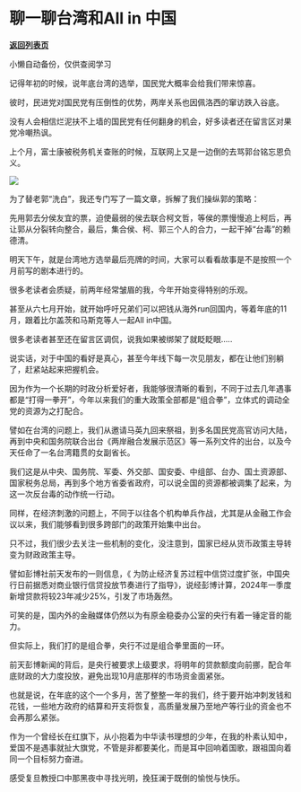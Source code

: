 # 聊一聊台湾和All in 中国

[**返回列表页**](/gzh/政事堂2019)

小懒自动备份，仅供查阅学习

记得年初的时候，说年底台湾的选举，国民党大概率会给我们带来惊喜。  

彼时，民进党对国民党有压倒性的优势，两岸关系也因佩洛西的窜访跌入谷底。

没有人会相信烂泥扶不上墙的国民党有任何翻身的机会，好多读者还在留言区对果党冷嘲热讽。

上个月，富士康被税务机关查账的时候，互联网上又是一边倒的去骂郭台铭忘恩负义。  

![](https://mmbiz.qpic.cn/mmbiz_jpg/rxhS23yu8cNxdFktczcnc24jNyR5k4FSsZKjr7XR3oibF3qEj7kicbkQNMZ4N6yEqQYoIkV8WJk9fuHWXkibA5jvg/640?wx_fmt=jpeg&from;=appmsg)

为了替老郭“洗白”，我还专门写了一篇文章，拆解了我们操纵郭的策略：

先用郭去分侯友宜的票，迫使最弱的侯去联合柯文哲，等侯的票慢慢追上柯后，再让郭从分裂转向整合，最后，集合侯、柯、郭三个人的合力，一起干掉“台毒”的赖德清。

明天下午，就是台湾地方选举最后亮牌的时间，大家可以看看故事是不是按照一个月前写的剧本进行的。  

很多老读者会质疑，前两年经常皱眉的我，今年开始变得特别的乐观。

甚至从六七月开始，就开始呼吁兄弟们可以把钱从海外run回国内，等着年底的11月，跟着比尔盖茨和马斯克等人一起All in中国。

很多老读者甚至还在留言区调侃，说我如果被绑架了就眨眨眼.....  

说实话，对于中国的看好是真心，甚至今年线下每一次见朋友，都在让他们别躺了，赶紧站起来把握机会。

因为作为一个长期的时政分析爱好者，我能够很清晰的看到，不同于过去几年遇事都是“打得一拳开”，今年以来我们的重大政策全部都是“组合拳”，立体式的调动全党的资源为之打配合。

譬如在台湾的问题上，我们从邀请马英九回来祭祖，到多名国民党高官访问大陆，再到中央和国务院联合出台《两岸融合发展示范区》等一系列文件的出台，以及今天任命了一名台湾籍贯的女副省长。

我们这是从中央、国务院、军委、外交部、国安委、中组部、台办、国土资源部、国家税务总局，再到多个地方省委省政府，可以说全国的资源都被调集了起来，为这一次反台毒的动作统一行动。

同样，在经济刺激的问题上，不同于以往各个机构单兵作战，尤其是从金融工作会议以来，我们能够看到很多跨部门的政策开始集中出台。

只不过，我们很少去关注一些机制的变化，没注意到，国家已经从货币政策主导转变为财政政策主导。

譬如彭博社前天发布的一则信息，《
为防止经济复苏过程中信贷过度扩张，中国央行日前据悉对商业银行信贷投放节奏进行了指导》，说经彭博计算，2024年一季度新增贷款将较23年减少25%，引发了市场轰然。

可笑的是，国内外的金融媒体仍然以为有原金稳委办公室的央行有着一锤定音的能力。

但实际上，我们打的是组合拳，央行不过是组合拳里面的一环。  

前天彭博新闻的背后，是央行被要求上级要求，将明年的贷款额度向前挪，配合年底财政的大力度投放，避免出现10月底那样的市场资金面紧张。

也就是说，在年底的这个一个多月，苦了整整一年的我们，终于要开始冲刺发钱和花钱，一些地方政府的结算和开支将恢复，高质量发展乃至地产等行业的资金也不会再那么紧张。

作为一个曾经长在红旗下，从小抱着为中华读书理想的少年，在我的朴素认知中，爱国不是遇事就扯大旗党，不管是非都要美化，而是耳中回响着国歌，跟祖国向着同一个目标努力奋进。

感受复旦教授口中那黑夜中寻找光明，挽狂澜于既倒的愉悦与快乐。  

